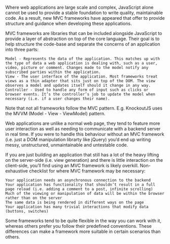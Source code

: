 Where web applications are large scale and complex, JavaScript alone cannot be used to provide a stable foundation to write quality, maintainable code. As a result, new MVC frameworks have appeared that offer to provide structure and guidance when developing these applications.

MVC frameworks are libraries that can be included alongside JavaScript to provide a layer of abstraction on top of the core language. Their goal is to help structure the code-base and separate the concerns of an application into three parts:

    Model - Represents the data of the application. This matches up with the type of data a web application is dealing with, such as a user, video, picture or comment. Changes made to the model notify any subscribed parties within the application.
    View - The user interface of the application. Most frameworks treat views as a thin adapter that sits just on top of the DOM. The view observes a model and updates itself should it change in any way.
    Controller - Used to handle any form of input such as clicks or browser events. It’s the controller’s job to update the model when necessary (i.e. if a user changes their name).

Note that not all frameworks follow the MVC pattern. E.g. KnockoutJS uses the MVVM (Model - View - ViewModel) pattern.

Web applications are unlike a normal web page, they tend to feature more user interaction as well as needing to communicate with a backend server in real time. If you were to handle this behaviour without an MVC framework (i.e. just a DOM manipulation librarty like jQuery) you’d end up writing messy, unstructured, unmaintainable and untestable code.

If you are just building an application that still has a lot of the heavy lifting on the server-side (i.e. view generation) and there is little interaction on the client-side, you’ll find using an MVC framework is likely overkill.
Non-exhaustive checklist for where MVC framework may be necessary:

    Your application needs an asynchronous connection to the backend
    Your application has functionality that shouldn’t result in a full page reload (i.e. adding a comment to a post, infinite scrolling)
    Much of the viewing or manipulation of data will be within the browser rather than on the server
    The same data is being rendered in different ways on the page
    Your application has many trivial interactions that modify data (buttons, switches)

Some frameworks tend to be quite flexible in the way you can work with it, whereas others prefer you follow their predefined conventions. These differences can make a framework more suitable in certain scenarios than others.

